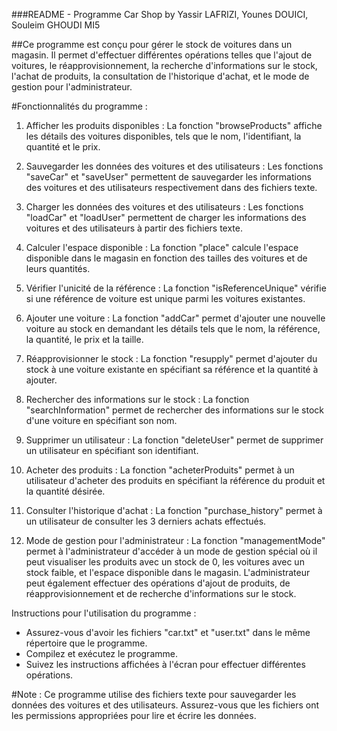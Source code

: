###README - Programme Car Shop by Yassir LAFRIZI, Younes DOUICI, Souleim GHOUDI MI5

##Ce programme est conçu pour gérer le stock de voitures dans un magasin. Il permet d'effectuer différentes opérations telles que l'ajout de voitures, le réapprovisionnement, la recherche d'informations sur le stock, l'achat de produits, la consultation de l'historique d'achat, et le mode de gestion pour l'administrateur.

#Fonctionnalités du programme :

1. Afficher les produits disponibles : La fonction "browseProducts" affiche les détails des voitures disponibles, tels que le nom, l'identifiant, la quantité et le prix.

2. Sauvegarder les données des voitures et des utilisateurs : Les fonctions "saveCar" et "saveUser" permettent de sauvegarder les informations des voitures et des utilisateurs respectivement dans des fichiers texte.

3. Charger les données des voitures et des utilisateurs : Les fonctions "loadCar" et "loadUser" permettent de charger les informations des voitures et des utilisateurs à partir des fichiers texte.

4. Calculer l'espace disponible : La fonction "place" calcule l'espace disponible dans le magasin en fonction des tailles des voitures et de leurs quantités.

5. Vérifier l'unicité de la référence : La fonction "isReferenceUnique" vérifie si une référence de voiture est unique parmi les voitures existantes.

6. Ajouter une voiture : La fonction "addCar" permet d'ajouter une nouvelle voiture au stock en demandant les détails tels que le nom, la référence, la quantité, le prix et la taille.

7. Réapprovisionner le stock : La fonction "resupply" permet d'ajouter du stock à une voiture existante en spécifiant sa référence et la quantité à ajouter.

8. Rechercher des informations sur le stock : La fonction "searchInformation" permet de rechercher des informations sur le stock d'une voiture en spécifiant son nom.

9. Supprimer un utilisateur : La fonction "deleteUser" permet de supprimer un utilisateur en spécifiant son identifiant.

10. Acheter des produits : La fonction "acheterProduits" permet à un utilisateur d'acheter des produits en spécifiant la référence du produit et la quantité désirée.

11. Consulter l'historique d'achat : La fonction "purchase_history" permet à un utilisateur de consulter les 3 derniers achats effectués.

12. Mode de gestion pour l'administrateur : La fonction "managementMode" permet à l'administrateur d'accéder à un mode de gestion spécial où il peut visualiser les produits avec un stock de 0, les voitures avec un stock faible, et l'espace disponible dans le magasin. L'administrateur peut également effectuer des opérations d'ajout de produits, de réapprovisionnement et de recherche d'informations sur le stock.

Instructions pour l'utilisation du programme :
- Assurez-vous d'avoir les fichiers "car.txt" et "user.txt" dans le même répertoire que le programme.
- Compilez et exécutez le programme.
- Suivez les instructions affichées à l'écran pour effectuer différentes opérations.

#Note : Ce programme utilise des fichiers texte pour sauvegarder les données des voitures et des utilisateurs. Assurez-vous que les fichiers ont les permissions appropriées pour lire et écrire les données.
